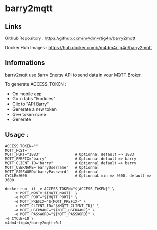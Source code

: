 # barry2mqtt

## Links

Github Repository : https://github.com/m4dm4rtig4n/barry2mqtt

Docker Hub Images : https://hub.docker.com/r/m4dm4rtig4n/barry2mqtt

## Informations

barry2mqtt use Barry Energy API to send data in your MQTT Broker.

To generate ACCESS_TOKEN :
- On mobile app
- Go in tabs "Modules"
- Clic to "API Barry"
- Generate a new token
- Give token name
- Generate

## Usage :

```
ACCESS_TOKEN=""
MQTT_HOST='' 
MQTT_PORT="1883"                # Optionnal default => 1883
MQTT_PREFIX="barry"             # Optionnal default => barry
MQTT_CLIENT_ID="barry"          # Optionnal default => barry
MQTT_USERNAME='barryUsername'   # Optionnal
MQTT_PASSWORD='barryPassword'   # Optionnal
CYCLE=3600                      # Optionnak min => 3600, default => 3600

docker run -it -e ACCESS_TOKEN="${ACCESS_TOKEN}" \
    -e MQTT_HOST="${MQTT_HOST}" \
    -e MQTT_PORT="${MQTT_PORT}" \
    -e MQTT_PREFIX="${MQTT_PREFIX}" \
    -e MQTT_CLIENT_ID="${MQTT_CLIENT_ID}" \
    -e MQTT_USERNAME="${MQTT_USERNAME}" \
    -e MQTT_PASSWORD="${MQTT_PASSWORD}" \
-e CYCLE=10 \
m4dm4rtig4n/barry2mqtt:0.1
```
